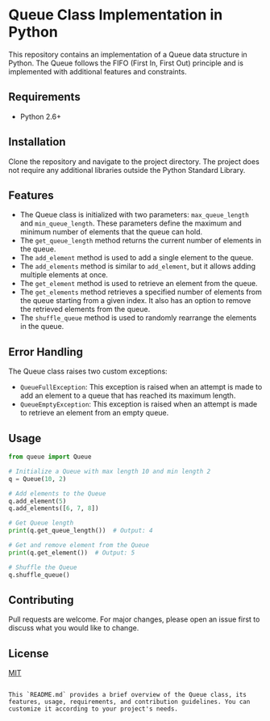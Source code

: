 # Queue Class Implementation in Python

This repository contains an implementation of a Queue data structure in Python. The Queue follows the FIFO (First In, First Out) principle and is implemented with additional features and constraints.

## Requirements

- Python 2.6+

## Installation

Clone the repository and navigate to the project directory. The project does not require any additional libraries outside the Python Standard Library.

## Features

- The Queue class is initialized with two parameters: `max_queue_length` and `min_queue_length`. These parameters define the maximum and minimum number of elements that the queue can hold.
- The `get_queue_length` method returns the current number of elements in the queue.
- The `add_element` method is used to add a single element to the queue.
- The `add_elements` method is similar to `add_element`, but it allows adding multiple elements at once.
- The `get_element` method is used to retrieve an element from the queue.
- The `get_elements` method retrieves a specified number of elements from the queue starting from a given index. It also has an option to remove the retrieved elements from the queue.
- The `shuffle_queue` method is used to randomly rearrange the elements in the queue.

## Error Handling

The Queue class raises two custom exceptions:

- `QueueFullException`: This exception is raised when an attempt is made to add an element to a queue that has reached its maximum length.
- `QueueEmptyException`: This exception is raised when an attempt is made to retrieve an element from an empty queue.

## Usage

```python
from queue import Queue

# Initialize a Queue with max length 10 and min length 2
q = Queue(10, 2)

# Add elements to the Queue
q.add_element(5)
q.add_elements([6, 7, 8])

# Get Queue length
print(q.get_queue_length())  # Output: 4

# Get and remove element from the Queue
print(q.get_element())  # Output: 5

# Shuffle the Queue
q.shuffle_queue()
```

## Contributing

Pull requests are welcome. For major changes, please open an issue first to discuss what you would like to change.

## License

[MIT](https://choosealicense.com/licenses/mit/)
```

This `README.md` provides a brief overview of the Queue class, its features, usage, requirements, and contribution guidelines. You can customize it according to your project's needs.